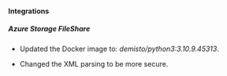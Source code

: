 
#### Integrations
##### Azure Storage FileShare
- Updated the Docker image to: *demisto/python3:3.10.9.45313*.


- Changed the XML parsing to be more secure.
